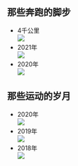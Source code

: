## 那些奔跑的脚步
- 4千公里  
  ![](年总跑量4k.jpg) 
- 2021年  
  ![](年跑量2021.jpg)
- 2020年  
  ![](年跑量2020.jpg)


## 那些运动的岁月
- 2020年  
  ![](年报2020年.jpg)
- 2019年  
  ![](年报2019年.jpg)
- 2018年  
  ![](年报2018年.jpg)
  